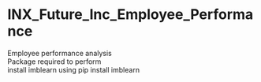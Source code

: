 # INX_Future_Inc_Employee_Performance
Employee performance analysis<br>
Package required to perform<br>
install imblearn using pip install imblearn

